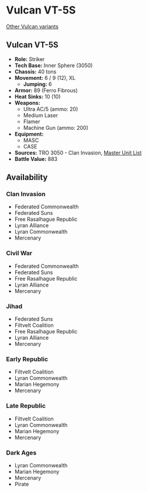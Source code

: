 # Vulcan VT-5S

[Other Vulcan variants](../vulcan.md)

## Vulcan VT-5S
- **Role:** Striker
- **Tech Base:** Inner Sphere (3050)
- **Chassis:** 40 tons
- **Movement:** 6 / 9 (12), XL
  - **Jumping:** 6
- **Armor:** 89 (Ferro Fibrous)
- **Heat Sinks:** 10 (10)
- **Weapons:**
  - Ultra AC/5 (ammo: 20)
  - Medium Laser
  - Flamer
  - Machine Gun (ammo: 200)
- **Equipment:**
  - MASC
  - CASE
- **Sources:** TRO 3050 - Clan Invasion, [Master Unit List](http://masterunitlist.info/Unit/Details/3462/vulcan-vt-5s)
- **Battle Value:** 883

## Availability

### Clan Invasion
- Federated Commonwealth
- Federated Suns
- Free Rasalhague Republic
- Lyran Alliance
- Lyran Commonwealth
- Mercenary

### Civil War
- Federated Commonwealth
- Federated Suns
- Free Rasalhague Republic
- Lyran Alliance
- Mercenary

### Jihad
- Federated Suns
- Filtvelt Coalition
- Free Rasalhague Republic
- Lyran Alliance
- Mercenary

### Early Republic
- Filtvelt Coalition
- Lyran Commonwealth
- Marian Hegemony
- Mercenary

### Late Republic
- Filtvelt Coalition
- Lyran Commonwealth
- Marian Hegemony
- Mercenary

### Dark Ages
- Lyran Commonwealth
- Marian Hegemony
- Mercenary
- Pirate

